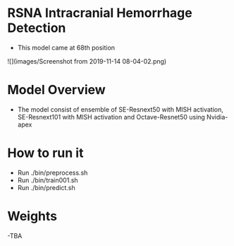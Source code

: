# RSNA Intracranial Hemorrhage Detection

- This model came at 68th position

![](images/Screenshot from 2019-11-14 08-04-02.png)
 	
# Model Overview

- The model consist of ensemble of SE-Resnext50 with MISH activation, SE-Resnext101 with MISH activation and Octave-Resnet50 using Nvidia-apex

# How to run it

- Run ./bin/preprocess.sh
- Run ./bin/train001.sh
- Run ./bin/predict.sh

# Weights

-TBA
